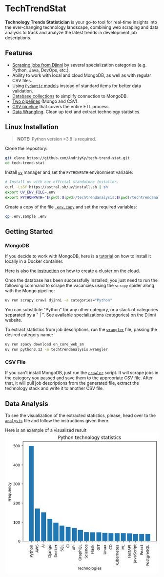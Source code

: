 # TechTrendStat

**Technology Trends Statistician** is your go-to tool for real-time insights into the ever-changing technology landscape, combining web scraping and data analysis to track and analyze the latest trends in development job descriptions.

## Features

- [Scraping jobs from Djinni](techtrendscrape/spiders/djinni.py) by several specialization categories (e.g. Python, Java, DevOps, etc.).
- Ability to work with local and cloud MongoDB, as well as with regular CSV files.
- Using [`Pydantic` models](database/models.py) instead of standard items for better data validation.
- [Database collections](database/collections.py) to simplify connection to MongoDB.
- [Two pipelines](techtrendscrape/pipelines.py) (Mongo and CSV).
- [CSV pipeline](techtrendscrape/crawler.py) that covers the entire ETL process.
- [Data Wrangling](techtrendanalysis/wrangler.py). Clean up text and extract technology statistics.

## Linux Installation

> **NOTE:** Python version >3.8 is required.

Clone the repository:

```bash
git clone https://github.com/AndriyKy/tech-trend-stat.git
cd tech-trend-stat
```

Install [`uv`](https://docs.astral.sh/uv/) manager and set the `PYTHONPATH` environment variable:

```bash
# Install uv with our official standalone installer.
curl -LsSf https://astral.sh/uv/install.sh | sh
export UV_ENV_FILE=.env
export PYTHONPATH="$(pwd):$(pwd)/techtrendanalysis:$(pwd)/techtrendanalysis"
```

Create a copy of the file [`.env.copy`](.env.copy) and set the required variables:

```bash
cp .env.sample .env
```

## Getting Started

### MongoDB

If you decide to work with MongoDB, here is a [tutorial](https://sparkbyexamples.com/mongodb/run-mongodb-in-docker-container/) on how to install it locally in a Docker container.

Here is also the [instruction](https://www.mongodb.com/docs/atlas/create-connect-deployments/) on how to create a cluster on the cloud.

Once the database has been successfully installed, you just need to run the following command to scrape the vacancies using the `scrapy` spider along with the Mongo pipeline:

```bash
uv run scrapy crawl djinni -a categories="Python"
```

You can substitute "Python" for any other category, or a stack of categories separated by a " | ". See available specializations (categories) on the Djinni website.

To extract statistics from job descriptions, run the [`wrangler`](techtrendanalysis/wrangler.py) file, passing the desired category name:

```bash
uv run spacy download en_core_web_sm
uv run python3.13 -m techtrendanalysis.wrangler
```

### CSV File

If you can't install MongoDB, just run the [`crawler`](techtrendscrape/crawler.py) script. It will scrape jobs in the category you passed and save them to the appropriate CSV file. After that, it will pull job descriptions from the generated file, extract the technology stack and write it to another CSV file.

## Data Analysis

To see the visualization of the extracted statistics, please, head over to the [`analysis`](techtrendanalysis/analysis.ipynb) file and follow the instructions given there.

Here is an example of a visualized result
![Python technology statistics](techtrendanalysis/python_tech_statistics.png)
